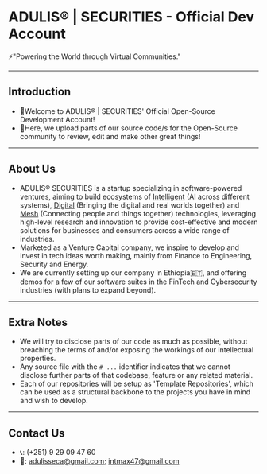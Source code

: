 <!---
NEEDS SOME CHANGES!
	# Contact info (create a separate one for it!)
--->

# ADULIS® | SECURITIES - Official Dev Account
⚡"Powering the World through Virtual Communities."

---
## Introduction
* 👋Welcome to ADULIS® | SECURITIES' Official Open-Source Development Account!
* 🧠Here, we upload parts of our source code/s for the Open-Source community to review, edit and make other great things!

---
## About Us
* ADULIS® SECURITIES is a startup specializing in software-powered ventures, aiming to build ecosystems of <ins>Intelligent</ins> (AI across different systems), <ins>Digital</ins> (Bringing the digital and real worlds together) and <ins>Mesh</ins> (Connecting people and things together) technologies, leveraging high-level research and innovation to provide cost-effective and modern solutions for businesses and consumers across a wide range of industries.
* Marketed as a Venture Capital company, we inspire to develop and invest in tech ideas worth making, mainly from Finance to Engineering, Security and Energy.
* We are currently setting up our company in Ethiopia🇪🇹, and offering demos for a few of our software suites in the FinTech and Cybersecurity industries (with plans to expand beyond).

---
## Extra Notes
* We will try to disclose parts of our code as much as possible, without breaching the terms of and/or exposing the workings of our intellectual properties.
* Any source file with the `# ...` identifier indicates that we cannot disclose further parts of that codebase, feature or any related material.
* Each of our repositories will be setup as 'Template Repositories', which can be used as a structural backbone to the projects you have in mind and wish to develop.

---
## Contact Us
* 📞: (+251) 9 29 09 47 60
* 📧: adulisseca@gmail.com; intmax47@gmail.com
